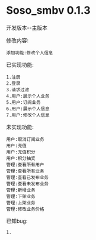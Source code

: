 # Soso_smbv 0.1.3
开发版本--主版本        

修改内容:       
    
    添加功能:修改个人信息
    
    
    
    
已实现功能:
  
    1.注册    
    2.登录    
    3.请求过滤  
    4.用户:展示个人业务    
    5.用户:订阅业务       
    6.用户:展示个人信息
    7.用户:修改个人信息

未实现功能:  

    用户:取消订阅业务   
    用户:充值     
    用户:充值积分       
    用户:积分抽奖       
    管理:查看所有用户 
    管理:查看所有业务    
    管理:查看已发布业务     
    管理:查看未发布业务       
    管理:新增业务      
    管理:下架业务       
    管理:上架业务      
    管理:修改业务价格   
        
已知bug:   
    
    1.     
  

     
  
   




